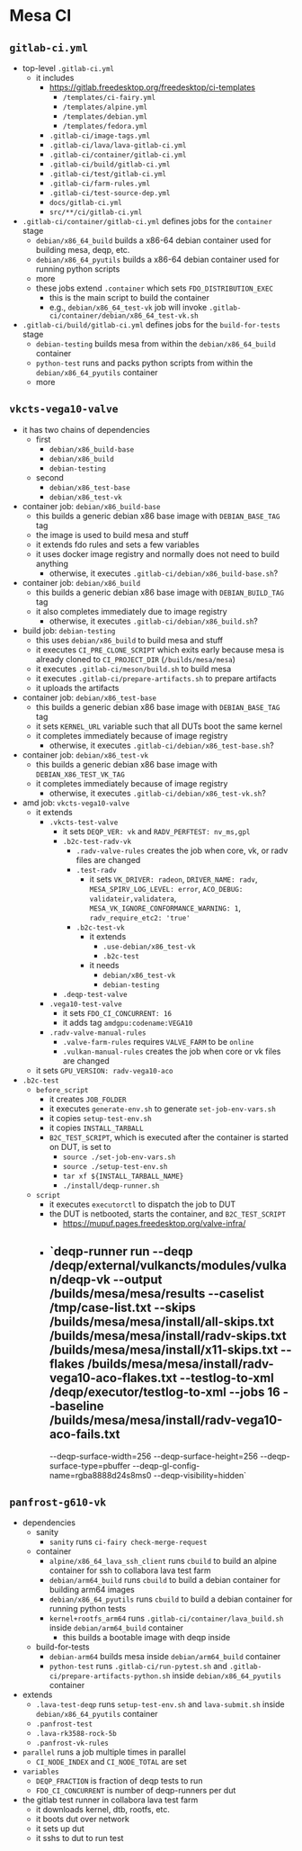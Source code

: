 Mesa CI
=======

## `gitlab-ci.yml`

- top-level `.gitlab-ci.yml`
  - it includes
    - <https://gitlab.freedesktop.org/freedesktop/ci-templates>
      - `/templates/ci-fairy.yml`
      - `/templates/alpine.yml`
      - `/templates/debian.yml`
      - `/templates/fedora.yml`
    - `.gitlab-ci/image-tags.yml`
    - `.gitlab-ci/lava/lava-gitlab-ci.yml`
    - `.gitlab-ci/container/gitlab-ci.yml`
    - `.gitlab-ci/build/gitlab-ci.yml`
    - `.gitlab-ci/test/gitlab-ci.yml`
    - `.gitlab-ci/farm-rules.yml`
    - `.gitlab-ci/test-source-dep.yml`
    - `docs/gitlab-ci.yml`
    - `src/**/ci/gitlab-ci.yml`
- `.gitlab-ci/container/gitlab-ci.yml` defines jobs for the `container` stage
  - `debian/x86_64_build` builds a x86-64 debian container used for building
    mesa, deqp, etc.
  - `debian/x86_64_pyutils` builds a x86-64 debian container used for running
    python scripts
  - more
  - these jobs extend `.container` which sets `FDO_DISTRIBUTION_EXEC`
    - this is the main script to build the container
    - e.g., `debian/x86_64_test-vk` job will invoke
      `.gitlab-ci/container/debian/x86_64_test-vk.sh`
- `.gitlab-ci/build/gitlab-ci.yml` defines jobs for the `build-for-tests`
  stage
  - `debian-testing` builds mesa from within the `debian/x86_64_build`
    container
  - `python-test` runs and packs python scripts from within the
    `debian/x86_64_pyutils` container
  - more

## `vkcts-vega10-valve`

- it has two chains of dependencies
  - first
    - `debian/x86_build-base`
    - `debian/x86_build`
    - `debian-testing`
  - second
    - `debian/x86_test-base`
    - `debian/x86_test-vk`
- container job: `debian/x86_build-base`
  - this builds a generic debian x86 base image with `DEBIAN_BASE_TAG` tag
  - the image is used to build mesa and stuff
  - it extends fdo rules and sets a few variables
  - it uses docker image registry and normally does not need to build anything
    - otherwise, it executes `.gitlab-ci/debian/x86_build-base.sh`?
- container job: `debian/x86_build`
  - this builds a generic debian x86 base image with `DEBIAN_BUILD_TAG` tag
  - it also completes immediately due to image registry
    - otherwise, it executes `.gitlab-ci/debian/x86_build.sh`?
- build job: `debian-testing`
  - this uses `debian/x86_build` to build mesa and stuff
  - it executes `CI_PRE_CLONE_SCRIPT` which exits early because mesa is already cloned to
    `CI_PROJECT_DIR` (`/builds/mesa/mesa`)
  - it executes `.gitlab-ci/meson/build.sh` to build mesa
  - it executes `.gitlab-ci/prepare-artifacts.sh` to prepare artifacts
  - it uploads the artifacts
- container job: `debian/x86_test-base`
  - this builds a generic debian x86 base image with `DEBIAN_BASE_TAG` tag
  - it sets `KERNEL_URL` variable such that all DUTs boot the same kernel
  - it completes immediately because of image registry
    - otherwise, it executes `.gitlab-ci/debian/x86_test-base.sh`?
- container job: `debian/x86_test-vk`
  - this builds a generic debian x86 base image with `DEBIAN_X86_TEST_VK_TAG`
  - it completes immediately because of image registry
    - otherwise, it executes `.gitlab-ci/debian/x86_test-vk.sh`?
- amd job: `vkcts-vega10-valve`
  - it extends
    - `.vkcts-test-valve`
      - it sets `DEQP_VER: vk` and `RADV_PERFTEST: nv_ms,gpl`
      - `.b2c-test-radv-vk`
        - `.radv-valve-rules` creates the job when core, vk, or radv files are
          changed
        - `.test-radv`
          - it sets `VK_DRIVER: radeon`, `DRIVER_NAME: radv`,
            `MESA_SPIRV_LOG_LEVEL: error`, `ACO_DEBUG: validateir,validatera`,
            `MESA_VK_IGNORE_CONFORMANCE_WARNING: 1`, `radv_require_etc2: 'true'`
        - `.b2c-test-vk`
          - it extends
            - `.use-debian/x86_test-vk`
            - `.b2c-test`
          - it needs
            - `debian/x86_test-vk`
            - `debian-testing`
      - `.deqp-test-valve`
    - `.vega10-test-valve`
      - it sets `FDO_CI_CONCURRENT: 16`
      - it adds tag `amdgpu:codename:VEGA10`
    - `.radv-valve-manual-rules`
      - `.valve-farm-rules` requires `VALVE_FARM` to be `online`
      - `.vulkan-manual-rules` creates the job when core or vk files are
        changed
  - it sets `GPU_VERSION: radv-vega10-aco`
- `.b2c-test`
  - `before_script`
    - it creates `JOB_FOLDER`
    - it executes `generate-env.sh` to generate `set-job-env-vars.sh`
    - it copies `setup-test-env.sh`
    - it copies `INSTALL_TARBALL`
    - `B2C_TEST_SCRIPT`, which is executed after the container is started on
      DUT, is set to
      - `source ./set-job-env-vars.sh`
      - `source ./setup-test-env.sh`
      - `tar xf ${INSTALL_TARBALL_NAME}`
      - `./install/deqp-runner.sh`
  - `script`
    - it executes `executorctl` to dispatch the job to DUT
    - the DUT is netbooted, starts the container, and `B2C_TEST_SCRIPT`
      - <https://mupuf.pages.freedesktop.org/valve-infra/>
    - `deqp-runner run
         --deqp /deqp/external/vulkancts/modules/vulkan/deqp-vk
         --output /builds/mesa/mesa/results
         --caselist /tmp/case-list.txt
         --skips /builds/mesa/mesa/install/all-skips.txt /builds/mesa/mesa/install/radv-skips.txt /builds/mesa/mesa/install/x11-skips.txt
         --flakes /builds/mesa/mesa/install/radv-vega10-aco-flakes.txt
         --testlog-to-xml /deqp/executor/testlog-to-xml
         --jobs 16
         --baseline /builds/mesa/mesa/install/radv-vega10-aco-fails.txt
         --
         --deqp-surface-width=256
         --deqp-surface-height=256
         --deqp-surface-type=pbuffer
         --deqp-gl-config-name=rgba8888d24s8ms0
         --deqp-visibility=hidden`

## `panfrost-g610-vk`

- dependencies
  - sanity
    - `sanity` runs `ci-fairy check-merge-request`
  - container
    - `alpine/x86_64_lava_ssh_client` runs `cbuild` to build an alpine
      container for ssh to collabora lava test farm
    - `debian/arm64_build` runs `cbuild` to build a debian container for
      building arm64 images
    - `debian/x86_64_pyutils` runs `cbuild` to build a debian container for
      running python tests
    - `kernel+rootfs_arm64` runs `.gitlab-ci/container/lava_build.sh` inside
      `debian/arm64_build` container
      - this builds a bootable image with deqp inside
  - build-for-tests
    - `debian-arm64` builds mesa inside `debian/arm64_build` container
    - `python-test` runs `.gitlab-ci/run-pytest.sh` and
      `.gitlab-ci/prepare-artifacts-python.sh` inside
      `debian/x86_64_pyutils` container
- extends
  - `.lava-test-deqp` runs `setup-test-env.sh` and `lava-submit.sh` inside
    `debian/x86_64_pyutils` container
  - `.panfrost-test`
  - `.lava-rk3588-rock-5b`
  - `.panfrost-vk-rules`
- `parallel` runs a job multiple times in parallel
    - `CI_NODE_INDEX` and `CI_NODE_TOTAL` are set
- `variables`
  - `DEQP_FRACTION` is fraction of deqp tests to run
  - `FDO_CI_CONCURRENT` is number of deqp-runners per dut
- the gitlab test runner in collabora lava test farm
  - it downloads kernel, dtb, rootfs, etc.
  - it boots dut over network
  - it sets up dut
  - it sshs to dut to run test
